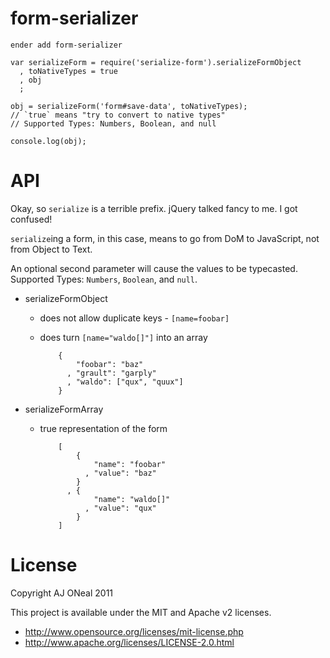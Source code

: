 form-serializer
===

    ender add form-serializer

    var serializeForm = require('serialize-form').serializeFormObject
      , toNativeTypes = true
      , obj
      ;

    obj = serializeForm('form#save-data', toNativeTypes);
    // `true` means "try to convert to native types"
    // Supported Types: Numbers, Boolean, and null

    console.log(obj);

API
===

Okay, so `serialize` is a terrible prefix. jQuery talked fancy to me. I got confused!

`serialize`ing a form, in this case, means to go from DoM to JavaScript, not from Object to Text.

An optional second parameter will cause the values to be typecasted.
Supported Types: `Numbers`, `Boolean`, and `null`.

  * serializeFormObject
    * does not allow duplicate keys - `[name=foobar]`
    * does turn `[name="waldo[]"]` into an array

              {
                  "foobar": "baz"
                , "grault": "garply"
                , "waldo": ["qux", "quux"]
              }

  * serializeFormArray
    * true representation of the form

              [
                  {
                      "name": "foobar"
                    , "value": "baz"
                  }
                , {
                      "name": "waldo[]"
                    , "value": "qux"
                  }
              ]

License
===

Copyright AJ ONeal 2011

This project is available under the MIT and Apache v2 licenses.

  * http://www.opensource.org/licenses/mit-license.php
  * http://www.apache.org/licenses/LICENSE-2.0.html
